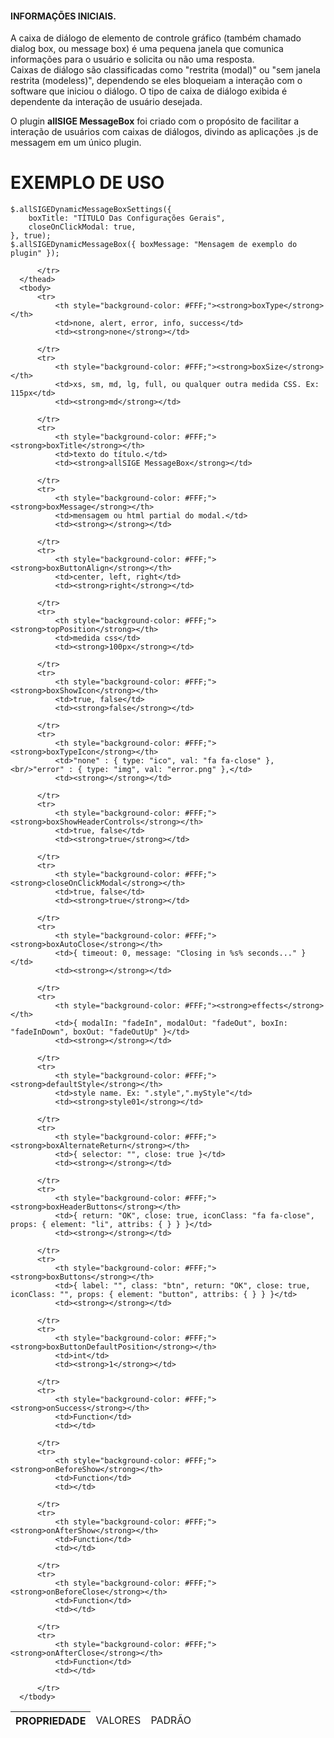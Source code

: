 <h4>INFORMAÇÕES INICIAIS.</h4>
A caixa de diálogo de elemento de controle gráfico (também chamado dialog box, ou message box) é uma pequena janela que comunica informações para o usuário e solicita ou não uma resposta.
<br/>
Caixas de diálogo são classificadas como "restrita (modal)" ou "sem janela restrita (modeless)", dependendo se eles bloqueiam a interação com o software que iniciou o diálogo. O tipo de caixa de diálogo exibida é dependente da interação de usuário desejada.

O plugin <strong>allSIGE MessageBox</strong> foi criado com o propósito de facilitar a interação de usuários com caixas de diálogos, divindo as aplicações .js de messagem em um único plugin.


# EXEMPLO DE USO
    $.allSIGEDynamicMessageBoxSettings({
        boxTitle: "TÍTULO Das Configurações Gerais",
        closeOnClickModal: true,
    }, true);
    $.allSIGEDynamicMessageBox({ boxMessage: "Mensagem de exemplo do plugin" });
           
       
                

<table class="table table-condensed table-bordered table-hover">
      <thead>
          <tr>
              <th style="background-color: #FFF;">PROPRIEDADE</th>
              <td style="background-color: #FFF;">VALORES</td>
              <td style="background-color: #FFF;">PADRÃO</td>
              
          </tr>
      </thead>
      <tbody>
          <tr>
              <th style="background-color: #FFF;"><strong>boxType</strong></th>
              <td>none, alert, error, info, success</td>
              <td><strong>none</strong></td>
             
          </tr>
          <tr>
              <th style="background-color: #FFF;"><strong>boxSize</strong></th>
              <td>xs, sm, md, lg, full, ou qualquer outra medida CSS. Ex: 115px</td>
              <td><strong>md</strong></td>
             
          </tr>
          <tr>
              <th style="background-color: #FFF;"><strong>boxTitle</strong></th>
              <td>texto do título.</td>
              <td><strong>allSIGE MessageBox</strong></td>
             
          </tr>
          <tr>
              <th style="background-color: #FFF;"><strong>boxMessage</strong></th>
              <td>mensagem ou html partial do modal.</td>
              <td><strong></strong></td>
             
          </tr>
          <tr>
              <th style="background-color: #FFF;"><strong>boxButtonAlign</strong></th>
              <td>center, left, right</td>
              <td><strong>right</strong></td>
             
          </tr>
          <tr>
              <th style="background-color: #FFF;"><strong>topPosition</strong></th>
              <td>medida css</td>
              <td><strong>100px</strong></td>
             
          </tr>
          <tr>
              <th style="background-color: #FFF;"><strong>boxShowIcon</strong></th>
              <td>true, false</td>
              <td><strong>false</strong></td>
             
          </tr>
          <tr>
              <th style="background-color: #FFF;"><strong>boxTypeIcon</strong></th>
              <td>"none" : { type: "ico", val: "fa fa-close" },<br/>"error" : { type: "img", val: "error.png" },</td>
              <td><strong></strong></td>
            
          </tr>
          <tr>
              <th style="background-color: #FFF;"><strong>boxShowHeaderControls</strong></th>
              <td>true, false</td>
              <td><strong>true</strong></td>
             
          </tr>
          <tr>
              <th style="background-color: #FFF;"><strong>closeOnClickModal</strong></th>
              <td>true, false</td>
              <td><strong>true</strong></td>
             
          </tr>
          <tr>
              <th style="background-color: #FFF;"><strong>boxAutoClose</strong></th>
              <td>{ timeout: 0, message: "Closing in %s% seconds..." }</td>
              <td><strong></strong></td>
            
          </tr>
          <tr>
              <th style="background-color: #FFF;"><strong>effects</strong></th>
              <td>{ modalIn: "fadeIn", modalOut: "fadeOut", boxIn: "fadeInDown", boxOut: "fadeOutUp" }</td>
              <td><strong></strong></td>
            
          </tr>
          <tr>
              <th style="background-color: #FFF;"><strong>defaultStyle</strong></th>
              <td>style name. Ex: ".style",".myStyle"</td>
              <td><strong>style01</strong></td>
             
          </tr>
          <tr>
              <th style="background-color: #FFF;"><strong>boxAlternateReturn</strong></th>
              <td>{ selector: "", close: true }</td>
              <td><strong></strong></td>
              
          </tr>
          <tr>
              <th style="background-color: #FFF;"><strong>boxHeaderButtons</strong></th>
              <td>{ return: "OK", close: true, iconClass: "fa fa-close", props: { element: "li", attribs: { } } }</td>
              <td><strong></strong></td>
             
          </tr>
          <tr>
              <th style="background-color: #FFF;"><strong>boxButtons</strong></th>
              <td>{ label: "", class: "btn", return: "OK", close: true, iconClass: "", props: { element: "button", attribs: { } } }</td>
              <td><strong></strong></td>
             
          </tr>
          <tr>
              <th style="background-color: #FFF;"><strong>boxButtonDefaultPosition</strong></th>
              <td>int</td>
              <td><strong>1</strong></td>
             
          </tr>
          <tr>
              <th style="background-color: #FFF;"><strong>onSuccess</strong></th>
              <td>Function</td>
              <td></td>
             
          </tr>
          <tr>
              <th style="background-color: #FFF;"><strong>onBeforeShow</strong></th>
              <td>Function</td>
              <td></td>
             
          </tr>
          <tr>
              <th style="background-color: #FFF;"><strong>onAfterShow</strong></th>
              <td>Function</td>
              <td></td>
              
          </tr>
          <tr>
              <th style="background-color: #FFF;"><strong>onBeforeClose</strong></th>
              <td>Function</td>
              <td></td>
              
          </tr>
          <tr>
              <th style="background-color: #FFF;"><strong>onAfterClose</strong></th>
              <td>Function</td>
              <td></td>
              
          </tr>
      </tbody>
  </table>
